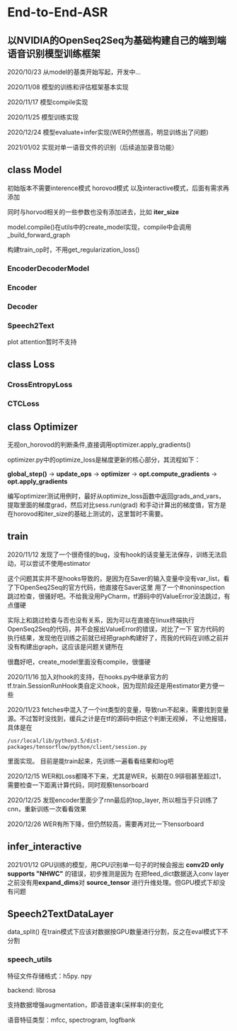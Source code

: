 # End-to-End-ASR 
## 以NVIDIA的OpenSeq2Seq为基础构建自己的端到端语音识别模型训练框架

2020/10/23 从model的基类开始写起，开发中...

2020/11/08 模型的训练和评估框架基本实现

2020/11/17 模型compile实现

2020/11/25 模型训练实现

2020/12/24 模型evaluate+infer实现(WER仍然很高，明显训练出了问题)

2021/01/02 实现对单一语音文件的识别（后续追加录音功能）

## **class Model**
初始版本不需要interence模式 horovod模式 以及interactive模式，后面有需求再添加

同时与horvod相关的一些参数也没有添加进去，比如 **iter_size** 

model.compile()在utils中的create_model实现，compile中会调用_build_forward_graph

构建train_op时，不用get_regularization_loss()

### EncoderDecoderModel

### Encoder

### Decoder

### Speech2Text
plot attention暂时不支持

## **class Loss**

### CrossEntropyLoss

### CTCLoss

## **class Optimizer**
无视on_horovod的判断条件,直接调用optimizer.apply_gradients()

optimizer.py中的optimize_loss是梯度更新的核心部分，其流程如下：

**global_step()** -> **update_ops** -> **optimizer** -> **opt.compute_gradients** -> **opt.apply_gradients**

编写optimizer测试用例时，最好从optimize_loss函数中返回grads_and_vars，提取里面的梯度grad，然后对比sess.run(grad)
和手动计算出的梯度值，官方是在horovod和iter_size的基础上测试的，这里暂时不需要。

## train

2020/11/12 发现了一个很奇怪的bug，没有hook的话变量无法保存，训练无法启动，可以尝试不使用estimator

这个问题其实并不是hooks导致的，是因为在Saver的输入变量中没有var_list，看了下OpenSeq2Seq的官方代码，他直接在Saver这里
用了一个#noninspection 跳过检查，很骚好吧。不给我没用PyCharm，tf源码中的ValueError没法跳过，有点僵硬

实际上和跳过检查与否也没有关系，因为可以在直接在linux终端执行OpenSeq2Seq的代码，并不会报出ValueError的错误，对比了一下
官方代码的执行结果，发现他在训练之前就已经把graph构建好了，而我的代码在训练之前并没有构建出graph，这应该是问题关键所在

很蠢好吧，create_model里面没有compile，很僵硬

2020/11/16 加入对hook的支持，在hooks.py中继承官方的tf.train.SessionRunHook类自定义hook，因为现阶段还是用estimator更方便一些

2020/11/23 fetches中混入了一个int类型的变量，导致run不起来，需要找到变量源。不过暂时没找到，缓兵之计是在tf的源码中把这个判断无视掉，
不让他报错，具体是在
```
/usr/local/lib/python3.5/dist-packages/tensorflow/python/client/session.py
```
里面实现。
目前是能train起来，先训练一遍看看结果和log吧

2020/12/15 WER和Loss都降不下来，尤其是WER，长期在0.9徘徊甚至超过1，需要检查一下距离计算代码，同时观察tensorboard

2020/12/25 发现encoder里面少了rnn最后的top_layer, 所以相当于只训练了cnn，重新训练一次看看效果

2020/12/26 WER有所下降，但仍然较高，需要再对比一下tensorboard

## infer_interactive

2021/01/12 GPU训练的模型，用CPU识别单一句子的时候会报出 **conv2D only supports "NHWC"** 的错误，初步推测是因为
在把feed_dict数据送入conv layer之前没有用**expand_dims**对 **source_tensor** 进行升维处理。但GPU模式下却没有问题

## Speech2TextDataLayer

data_split() 在train模式下应该对数据按GPU数量进行分割，反之在eval模式下不分割

### speech_utils
特征文件存储格式：h5py. npy

backend: librosa

支持数据增强augmentation，即语音速率(采样率)的变化

语音特征类型：mfcc, spectrogram, logfbank
